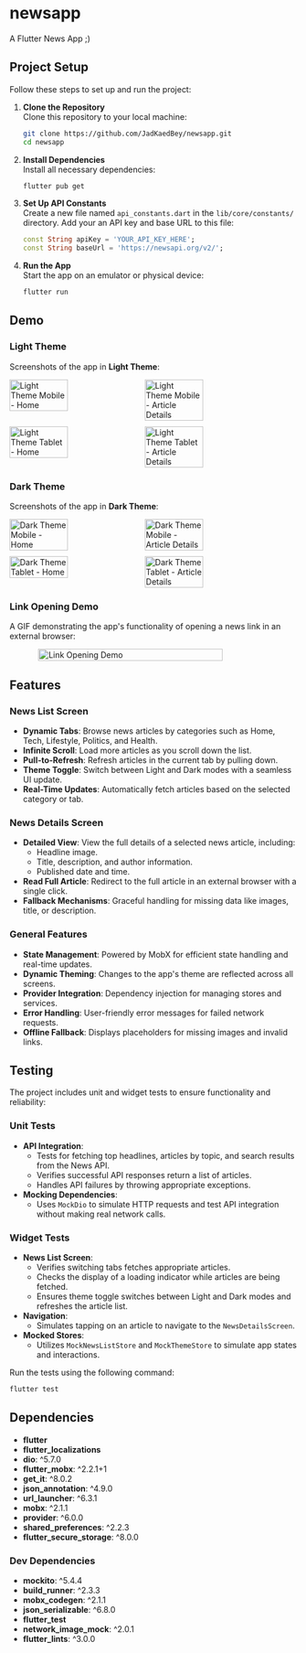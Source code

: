 # newsapp

A Flutter News App ;)

## Project Setup

Follow these steps to set up and run the project:

1. **Clone the Repository**  
   Clone this repository to your local machine:
   ```bash
   git clone https://github.com/JadKaedBey/newsapp.git
   cd newsapp
   ```

2. **Install Dependencies**  
   Install all necessary dependencies:
   ```bash
   flutter pub get
   ```

3. **Set Up API Constants**  
   Create a new file named `api_constants.dart` in the `lib/core/constants/` directory. Add your an API key and base URL to this file:
   ```dart
   const String apiKey = 'YOUR_API_KEY_HERE';
   const String baseUrl = 'https://newsapi.org/v2/';
   ```

4. **Run the App**  
   Start the app on an emulator or physical device:
   ```bash
   flutter run
   ```

## Demo

### Light Theme
Screenshots of the app in **Light Theme**:

<div style="display: flex; flex-wrap: wrap; gap: 10px;">
    <img src="/images/phone-light.png" alt="Light Theme Mobile - Home" width="45%">
    <img src="/images/details-phone-light.png" alt="Light Theme Mobile - Article Details" width="45%">
    <img src="/images/tablet-light.png" alt="Light Theme Tablet - Home" width="45%">
    <img src="/images/details-tablet-light.png" alt="Light Theme Tablet - Article Details" width="45%">
</div>

### Dark Theme
Screenshots of the app in **Dark Theme**:

<div style="display: flex; flex-wrap: wrap; gap: 10px;">
    <img src="/images/phone-dark.png" alt="Dark Theme Mobile - Home" width="45%">
    <img src="/images/details-phone-dark.png" alt="Dark Theme Mobile - Article Details" width="45%">
    <img src="/images/tablet-dark.png" alt="Dark Theme Tablet - Home" width="45%">
    <img src="/images/details-tablet-dark.png" alt="Dark Theme Tablet - Article Details" width="45%">
</div>

### Link Opening Demo
A GIF demonstrating the app's functionality of opening a news link in an external browser:

<div style="display: flex; justify-content: center;">
    <img src="/images/link-demo.gif" alt="Link Opening Demo" width="80%">
</div>

## Features

### News List Screen
- **Dynamic Tabs**: Browse news articles by categories such as Home, Tech, Lifestyle, Politics, and Health.
- **Infinite Scroll**: Load more articles as you scroll down the list.
- **Pull-to-Refresh**: Refresh articles in the current tab by pulling down.
- **Theme Toggle**: Switch between Light and Dark modes with a seamless UI update.
- **Real-Time Updates**: Automatically fetch articles based on the selected category or tab.

### News Details Screen
- **Detailed View**: View the full details of a selected news article, including:
  - Headline image.
  - Title, description, and author information.
  - Published date and time.
- **Read Full Article**: Redirect to the full article in an external browser with a single click.
- **Fallback Mechanisms**: Graceful handling for missing data like images, title, or description.

### General Features
- **State Management**: Powered by MobX for efficient state handling and real-time updates.
- **Dynamic Theming**: Changes to the app's theme are reflected across all screens.
- **Provider Integration**: Dependency injection for managing stores and services.
- **Error Handling**: User-friendly error messages for failed network requests.
- **Offline Fallback**: Displays placeholders for missing images and invalid links.

## Testing

The project includes unit and widget tests to ensure functionality and reliability:

### Unit Tests
- **API Integration**:
  - Tests for fetching top headlines, articles by topic, and search results from the News API.
  - Verifies successful API responses return a list of articles.
  - Handles API failures by throwing appropriate exceptions.
- **Mocking Dependencies**:
  - Uses `MockDio` to simulate HTTP requests and test API integration without making real network calls.

### Widget Tests
- **News List Screen**:
  - Verifies switching tabs fetches appropriate articles.
  - Checks the display of a loading indicator while articles are being fetched.
  - Ensures theme toggle switches between Light and Dark modes and refreshes the article list.
- **Navigation**:
  - Simulates tapping on an article to navigate to the `NewsDetailsScreen`.
- **Mocked Stores**:
  - Utilizes `MockNewsListStore` and `MockThemeStore` to simulate app states and interactions.

Run the tests using the following command:

```bash
flutter test
```

## Dependencies

- **flutter**
- **flutter_localizations**
- **dio**: ^5.7.0
- **flutter_mobx**: ^2.2.1+1
- **get_it**: ^8.0.2
- **json_annotation**: ^4.9.0
- **url_launcher**: ^6.3.1
- **mobx**: ^2.1.1
- **provider**: ^6.0.0
- **shared_preferences**: ^2.2.3
- **flutter_secure_storage**: ^8.0.0

### Dev Dependencies

- **mockito**: ^5.4.4
- **build_runner**: ^2.3.3
- **mobx_codegen**: ^2.1.1
- **json_serializable**: ^6.8.0
- **flutter_test**
- **network_image_mock**: ^2.0.1
- **flutter_lints**: ^3.0.0